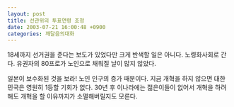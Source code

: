 ```yaml
---
layout: post
title: 선관위의 투표연령 조정
date: 2003-07-21 16:00:48 +0900
categories: 깨달음의대화
---
```

18세까지 선거권을 준다는 보도가 있었다만 크게 반색할 일은 아니다. 노령화사회로 간다. 유권자의 80프로가 노인으로 채워질 날이 많지 않았다.
  

  
일본이 보수화된 것을 보라! 노인 인구의 증가 때문이다. 지금 개혁을 하지 않으면 대한민국은 영원히 1등할 기회가 없다. 30년 후 이나라에는 젊은이들이 없어서 개혁을 하려해도 개혁을 할 이유까지가 소멸해버릴지도 모른다.